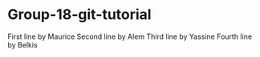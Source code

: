 # Group-18-git-tutorial
First line by Maurice
Second line by Alem
Third line by Yassine
Fourth line by Belkis 